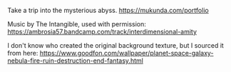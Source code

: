 Take a trip into the mysterious abyss.
https://mukunda.com/portfolio

Music by The Intangible, used with permission:
https://ambrosia57.bandcamp.com/track/interdimensional-amity

I don't know who created the original background texture, but I sourced it from here:
https://www.goodfon.com/wallpaper/planet-space-galaxy-nebula-fire-ruin-destruction-end-fantasy.html
